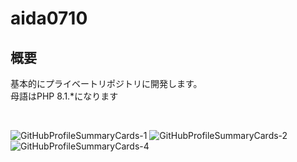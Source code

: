 <h1>aida0710</h1>

## 概要
基本的にプライベートリポジトリに開発します。<br>
母語はPHP 8.1.*になります

<br>
<p>
<img alt="GitHubProfileSummaryCards-1" src="http://github-profile-summary-cards.vercel.app/api/cards/profile-details?username=aida0710&theme=github_dark">
<img alt="GitHubProfileSummaryCards-2" src="http://github-profile-summary-cards.vercel.app/api/cards/most-commit-language?username=aida0710&theme=github_dark">
<img alt="GitHubProfileSummaryCards-4" src="http://github-profile-summary-cards.vercel.app/api/cards/productive-time?username=aida0710&theme=github_dark&utcOffset=9">
</p>
